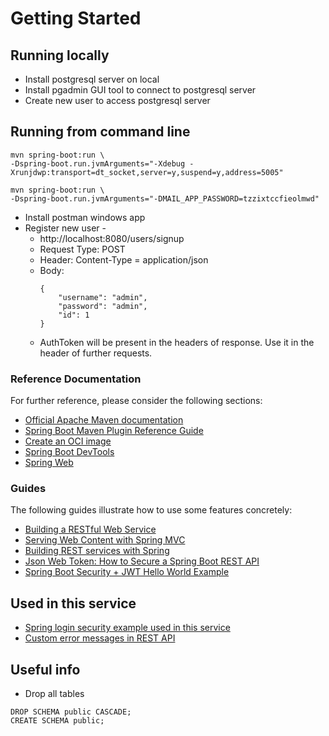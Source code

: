 # Getting Started

## Running locally
* Install postgresql server on local
* Install pgadmin GUI tool to connect to postgresql server
* Create new user to access postgresql server

## Running from command line
```
mvn spring-boot:run \
-Dspring-boot.run.jvmArguments="-Xdebug -Xrunjdwp:transport=dt_socket,server=y,suspend=y,address=5005"

mvn spring-boot:run \
-Dspring-boot.run.jvmArguments="-DMAIL_APP_PASSWORD=tzzixtccfieolmwd"
```

* Install postman windows app
* Register new user - 
  * http://localhost:8080/users/signup
  * Request Type: POST
  * Header: Content-Type = application/json
  * Body:
    ```
    {
        "username": "admin",
        "password": "admin",
        "id": 1
    }
    ```
  * AuthToken will be present in the headers of response. Use it in the header of further requests.

### Reference Documentation
For further reference, please consider the following sections:

* [Official Apache Maven documentation](https://maven.apache.org/guides/index.html)
* [Spring Boot Maven Plugin Reference Guide](https://docs.spring.io/spring-boot/docs/2.5.3/maven-plugin/reference/html/)
* [Create an OCI image](https://docs.spring.io/spring-boot/docs/2.5.3/maven-plugin/reference/html/#build-image)
* [Spring Boot DevTools](https://docs.spring.io/spring-boot/docs/2.5.3/reference/htmlsingle/#using-boot-devtools)
* [Spring Web](https://docs.spring.io/spring-boot/docs/2.5.3/reference/htmlsingle/#boot-features-developing-web-applications)

### Guides
The following guides illustrate how to use some features concretely:

* [Building a RESTful Web Service](https://spring.io/guides/gs/rest-service/)
* [Serving Web Content with Spring MVC](https://spring.io/guides/gs/serving-web-content/)
* [Building REST services with Spring](https://spring.io/guides/tutorials/bookmarks/)
* [Json Web Token: How to Secure a Spring Boot REST API](https://dzone.com/articles/json-web-token-how-to-secure-spring-boot-rest-api)
* [Spring Boot Security + JWT Hello World Example](https://medium.com/swlh/spring-boot-security-jwt-hello-world-example-b479e457664c)

## Used in this service
* [Spring login security example used in this service](https://www.bezkoder.com/spring-boot-jwt-authentication/)
* [Custom error messages in REST API](https://www.baeldung.com/global-error-handler-in-a-spring-rest-api)

## Useful info
* Drop all tables
```
DROP SCHEMA public CASCADE;
CREATE SCHEMA public;
```